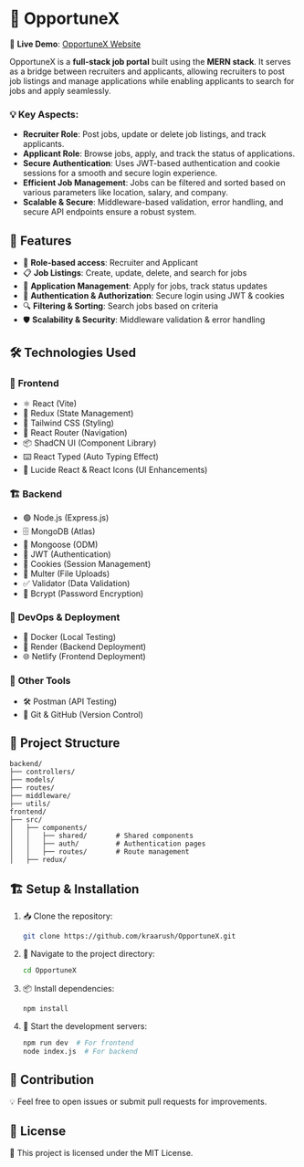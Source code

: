 # 🚀 OpportuneX

🔗 **Live Demo**: [OpportuneX Website](https://opportunee.netlify.app)

OpportuneX is a **full-stack job portal** built using the **MERN stack**. It serves as a bridge between recruiters and applicants, allowing recruiters to post job listings and manage applications while enabling applicants to search for jobs and apply seamlessly. 

### 💡 Key Aspects:
- **Recruiter Role**: Post jobs, update or delete job listings, and track applicants.
- **Applicant Role**: Browse jobs, apply, and track the status of applications.
- **Secure Authentication**: Uses JWT-based authentication and cookie sessions for a smooth and secure login experience.
- **Efficient Job Management**: Jobs can be filtered and sorted based on various parameters like location, salary, and company.
- **Scalable & Secure**: Middleware-based validation, error handling, and secure API endpoints ensure a robust system.

## 📌 Features
- 👥 **Role-based access**: Recruiter and Applicant
- 📋 **Job Listings**: Create, update, delete, and search for jobs
- 📝 **Application Management**: Apply for jobs, track status updates
- 🔐 **Authentication & Authorization**: Secure login using JWT & cookies
- 🔍 **Filtering & Sorting**: Search jobs based on criteria
- 🛡️ **Scalability & Security**: Middleware validation & error handling

## 🛠️ Technologies Used
### 🎨 **Frontend**
- ⚛️ React (Vite)
- 🎯 Redux (State Management)
- 🎨 Tailwind CSS (Styling)
- 🚦 React Router (Navigation)
- 📦 ShadCN UI (Component Library)
- ⌨️ React Typed (Auto Typing Effect)
- 🎨 Lucide React & React Icons (UI Enhancements)

### 🏗️ **Backend**
- 🟢 Node.js (Express.js)
- 🗄️ MongoDB (Atlas)
- 🔗 Mongoose (ODM)
- 🔑 JWT (Authentication)
- 🍪 Cookies (Session Management)
- 📂 Multer (File Uploads)
- ✅ Validator (Data Validation)
- 🔐 Bcrypt (Password Encryption)

### 🚀 **DevOps & Deployment**
- 🐳 Docker (Local Testing)
- 🔄 Render (Backend Deployment)
- 🌐 Netlify (Frontend Deployment)

### 🔧 **Other Tools**
- 🛠️ Postman (API Testing)
- 🔗 Git & GitHub (Version Control)

## 📂 Project Structure
```
backend/
├── controllers/
├── models/
├── routes/
├── middleware/
├── utils/
frontend/
├── src/
│   ├── components/
│   │   ├── shared/       # Shared components 
│   │   ├── auth/         # Authentication pages 
│   │   ├── routes/       # Route management
│   ├── redux/
```

## 🏗️ Setup & Installation
1. 📥 Clone the repository:
   ```sh
   git clone https://github.com/kraarush/OpportuneX.git
   ```
2. 📂 Navigate to the project directory:
   ```sh
   cd OpportuneX
   ```
3. 📦 Install dependencies:
   ```sh
   npm install
   ```
4. 🚀 Start the development servers:
   ```sh
   npm run dev  # For frontend
   node index.js  # For backend
   ```

## 🤝 Contribution
💡 Feel free to open issues or submit pull requests for improvements.

## 📄 License
📜 This project is licensed under the MIT License.

